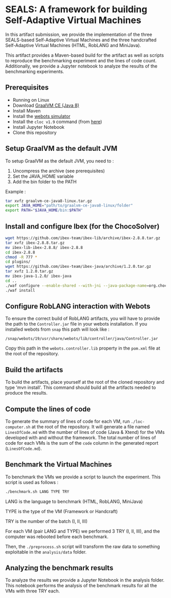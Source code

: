 # SEALS: A framework for building Self-Adaptive Virtual Machines

In this artifact submission, we provide the implementation of the three SEALS-based Self-Adaptive Virtual Machines and the three handcrafted Self-Adaptive Virtual Machines (HTML, RobLANG and MiniJava).

This artifact provides a Maven-based build for the artifact as well as scripts to reproduce the benchmarking experiment and the lines of code count.
Additionally, we provide a Jupyter notebook to analyze the results of the benchmarking experiments.

## Prerequisites

- Running on Linux
- Download [GraalVM CE (Java 8)](https://github.com/graalvm/graalvm-ce-builds/releases/tag/vm-20.3.3)
- Install Maven
- Install the [webots simulator](https://github.com/cyberbotics/webots/releases/tag/R2021b)
- Install the `cloc v1.9` command (from [here](https://github.com/AlDanial/cloc/releases/tag/v1.90))
- Install Jupyter Notebook
- Clone this repository


## Setup GraalVM as the default JVM

To setup GraalVM as the default JVM, you need to :
1. Uncompress the archive (see prerequisites)
2. Set the JAVA_HOME variable
3. Add the bin folder to the PATH

Example :
```bash
tar xvfz graalvm-ce-java8-linux.tar.gz
export JAVA_HOME="path/to/graalvm-ce-java8-linux/folder"
export PATH="$JAVA_HOME/bin:$PATH"
```


## Install and configure Ibex (for the ChocoSolver)
```bash
wget https://github.com/ibex-team/ibex-lib/archive/ibex-2.8.8.tar.gz
tar xvfz ibex-2.8.8.tar.gz
mv ibex-lib-ibex-2.8.8/ ibex-2.8.8
cd ibex-2.8.8
chmod -R 777 *
cd plugins/
wget https://github.com/ibex-team/ibex-java/archive/1.2.0.tar.gz
tar xvfz 1.2.0.tar.gz
mv ibex-java-1.2.0/ ibex-java
cd ..
./waf configure --enable-shared --with-jni --java-package-name=org.chocosolver.solver.constraints.real
./waf install
```

## Configure RobLANG interaction with Webots

To ensure the correct build of RobLANG artifacts, you will have to provide the path to the `Controller.jar` file in your webots installation.
If you installed webots from `snap` this path will look like : 
```
/snap/webots/19/usr/share/webots/lib/controller/java/Controller.jar
```
Copy this path in the `webots.controller.lib` property in the `pom.xml` file at the root of the repository.

## Build the artifacts

To build the artifacts, place yourself at the root of the cloned repository and type 'mvn install'.
This command should build all the artifacts needed to produce the results.

## Compute the lines of code

To generate the summary of lines of code for each VM, run `./loc-computer.sh` at the root of the repository. It will generate a file named `LinesOfCode.md` with the number of lines of code (Java & Xtend) for the VMs developed with and without the framework.
The total number of lines of code for each VMs is the sum of the `code` column in the generated report (`LinesOfCode.md`).

## Benchmark the Virtual Machines

To benchmark the VMs we provide a script to launch the experiment. This script is used as follows :
```bash
./benchmark.sh LANG TYPE TRY
```

LANG is the language to benchmark (HTML, RobLANG, MiniJava)

TYPE is the type of the VM (Framework or Handcraft)

TRY is the number of the batch (I, II, III)

For each VM (pair LANG and TYPE) we performed 3 TRY (I, II, III), and the computer was rebooted before each benchmark.

Then, the `./preprocess.sh` script will transform the raw data to something exploitable in the `analysis/data` folder.

## Analyzing the benchmark results

To analyze the results we provide a Jupyter Notebook in the analysis folder.
This notebook performs the analysis of the benchmark results for all the VMs with three TRY each.